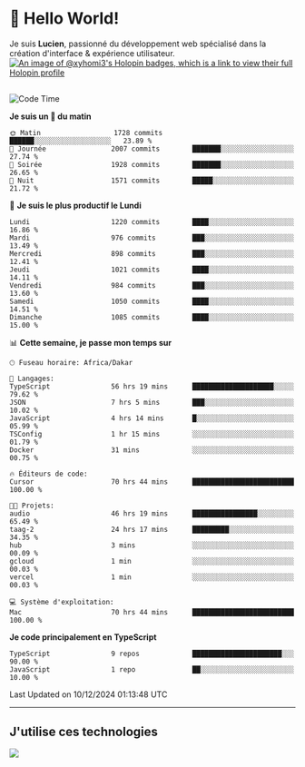 # 👋 Hello World!

Je suis **Lucien**, passionné du développement web spécialisé dans la création d'interface & expérience utilisateur.
[![An image of @xyhomi3's Holopin badges, which is a link to view their full Holopin profile](https://holopin.me/xyhomi3)](https://holopin.io/@xyhomi3)

##

<!--START_SECTION:waka-->
![Code Time](http://img.shields.io/badge/Code%20Time-2%2C757%20hrs%2043%20mins-blue)

**Je suis un 🐤 du matin** 

```text
🌞 Matin                  1728 commits        ██████░░░░░░░░░░░░░░░░░░░   23.89 % 
🌆 Journée                2007 commits        ███████░░░░░░░░░░░░░░░░░░   27.74 % 
🌃 Soirée                 1928 commits        ███████░░░░░░░░░░░░░░░░░░   26.65 % 
🌙 Nuit                   1571 commits        █████░░░░░░░░░░░░░░░░░░░░   21.72 % 
```
📅 **Je suis le plus productif le Lundi** 

```text
Lundi                    1220 commits        ████░░░░░░░░░░░░░░░░░░░░░   16.86 % 
Mardi                    976 commits         ███░░░░░░░░░░░░░░░░░░░░░░   13.49 % 
Mercredi                 898 commits         ███░░░░░░░░░░░░░░░░░░░░░░   12.41 % 
Jeudi                    1021 commits        ████░░░░░░░░░░░░░░░░░░░░░   14.11 % 
Vendredi                 984 commits         ███░░░░░░░░░░░░░░░░░░░░░░   13.60 % 
Samedi                   1050 commits        ████░░░░░░░░░░░░░░░░░░░░░   14.51 % 
Dimanche                 1085 commits        ████░░░░░░░░░░░░░░░░░░░░░   15.00 % 
```


📊 **Cette semaine, je passe mon temps sur** 

```text
🕑︎ Fuseau horaire: Africa/Dakar

💬 Langages: 
TypeScript               56 hrs 19 mins      ████████████████████░░░░░   79.62 % 
JSON                     7 hrs 5 mins        ███░░░░░░░░░░░░░░░░░░░░░░   10.02 % 
JavaScript               4 hrs 14 mins       █░░░░░░░░░░░░░░░░░░░░░░░░   05.99 % 
TSConfig                 1 hr 15 mins        ░░░░░░░░░░░░░░░░░░░░░░░░░   01.79 % 
Docker                   31 mins             ░░░░░░░░░░░░░░░░░░░░░░░░░   00.75 % 

🔥 Éditeurs de code: 
Cursor                   70 hrs 44 mins      █████████████████████████   100.00 % 

🐱‍💻 Projets: 
audio                    46 hrs 19 mins      ████████████████░░░░░░░░░   65.49 % 
taag-2                   24 hrs 17 mins      █████████░░░░░░░░░░░░░░░░   34.35 % 
hub                      3 mins              ░░░░░░░░░░░░░░░░░░░░░░░░░   00.09 % 
gcloud                   1 min               ░░░░░░░░░░░░░░░░░░░░░░░░░   00.03 % 
vercel                   1 min               ░░░░░░░░░░░░░░░░░░░░░░░░░   00.03 % 

💻 Système d'exploitation: 
Mac                      70 hrs 44 mins      █████████████████████████   100.00 % 
```

**Je code principalement en TypeScript** 

```text
TypeScript               9 repos             ██████████████████████░░░   90.00 % 
JavaScript               1 repo              ██░░░░░░░░░░░░░░░░░░░░░░░   10.00 % 
```




 Last Updated on 10/12/2024 01:13:48 UTC
<!--END_SECTION:waka-->
---

## J'utilise ces technologies

<p align="left">
  <a href="https://skillicons.dev">
    <img src="https://skillicons.dev/icons?i=ts,js,md,scss,tailwind,react,docker,express,astro,vite,nextjs,vercel,figma,ableton" />
  </a>
</p>

